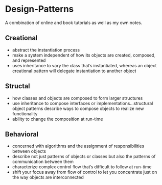 # Design-Patterns

A combination of online and book tutorials as well as my own notes. 

## Creational 
* abstract the instantiation process
* make a system independent of how its objects are created, composed, and represented
* uses inheritance to vary the class that’s instantiated, whereas an object creational pattern will delegate instantiation to another object

## Structal
* how classes and objects are composed to form larger structures
* use inheritance to compose interfaces or implementations...structural object patterns describe ways to compose objects to realize new functionality
* ability to change the composition at run-time

## Behavioral
* concerned with algorithms and the assignment of responsibilities between objects
* describe not just patterns of objects or classes but also the patterns of communication between them
* characterize complex control flow that’s difficult to follow at run-time
* shift your focus away from flow of control to let you concentrate just on the way objects are interconnected